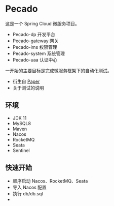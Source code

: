 # Pecado

这是一个 Spring Cloud 微服务项目。

* Pecado-dp 开发平台
* Pecado-gateway 网关
* Pecado-ims 权限管理
* Pecado-system 系统管理
* Pecado-uaa 认证中心

一开始的主要目标是完成微服务框架下的自动化测试。

* 衍生自 [Paper](https://github.com/batizhao/paper)
* 关于测试的说明

## 环境

* JDK 11
* MySQL8
* Maven
* Nacos
* RocketMQ
* Seata
* Sentinel

## 快速开始

* 顺序启动 Nacos、RocketMQ、Seata
* 导入 Nacos 配置
* 执行  db/db.sql
* 



